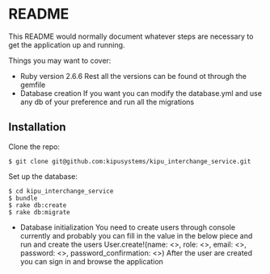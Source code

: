 # README

This README would normally document whatever steps are necessary to get the
application up and running.

Things you may want to cover:

* Ruby version
2.6.6
Rest all the versions can be found ot through the gemfile
* Database creation
If you want you can modify the database.yml and use any db of your preference and run all the migrations

## Installation

Clone the repo:

    $ git clone git@github.com:kipusystems/kipu_interchange_service.git

Set up the database:

    $ cd kipu_interchange_service
    $ bundle
    $ rake db:create
    $ rake db:migrate

* Database initialization
You need to create users through console currently and probably you can fill in the value in the below piece and run 
and create the users
  User.create!(name: <>, role: <>, email: <>, password: <>, password_confirmation: <>)
After the user are created you can sign in and browse the application
